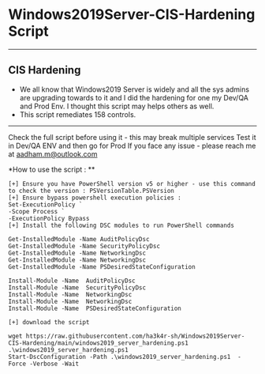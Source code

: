 # Windows2019Server-CIS-Hardening Script

---
## CIS Hardening
- We all know that Windows2019 Server is widely and all the sys admins are upgrading towards to it and I did the hardening for one my Dev/QA and Prod Env. I thought this script may helps others as well.
- This script  remediates 158 controls.
---

Check the full script before using it - this may break multiple services
Test it in Dev/QA ENV and then go for Prod
If you face any issue - please reach me at aadham.m@outlook.com



*How to use the script : **

    [+] Ensure you have PowerShell version v5 or higher - use this command to check the version : PSVersionTable.PSVersion
    [+] Ensure bypass powershell execution policies :
    Set-ExecutionPolicy `
    -Scope Process `
    -ExecutionPolicy Bypass
    [+] Install the following DSC modules to run PowerShell commands
    
    Get-InstalledModule -Name AuditPolicyDsc
    Get-InstalledModule -Name SecurityPolicyDsc
    Get-InstalledModule -Name NetworkingDsc
    Get-InstalledModule -Name NetworkingDsc
    Get-InstalledModule -Name PSDesiredStateConfiguration
    
    Install-Module -Name  AuditPolicyDsc
    Install-Module -Name  SecurityPolicyDsc
    Install-Module -Name  NetworkingDsc
    Install-Module -Name  NetworkingDsc
    Install-Module -Name  PSDesiredStateConfiguration
    
    [+] download the script
    
    wget https://raw.githubusercontent.com/ha3k4r-sh/Windows2019Server-CIS-Hardening/main/windows2019_server_hardening.ps1
    .\windows2019_server_hardening.ps1
    Start-DscConfiguration -Path .\windows2019_server_hardening.ps1  -Force -Verbose -Wait
    
    
    
    
